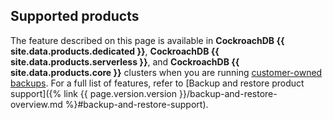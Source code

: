 ## Supported products

The feature described on this page is available in **CockroachDB {{ site.data.products.dedicated }}**, **CockroachDB {{ site.data.products.serverless }}**, and **CockroachDB {{ site.data.products.core }}** clusters when you are running [customer-owned backups](https://www.cockroachlabs.com/docs/cockroachcloud/take-and-restore-self-managed-backups). For a full list of features, refer to [Backup and restore product support]({% link {{ page.version.version }}/backup-and-restore-overview.md %}#backup-and-restore-support).